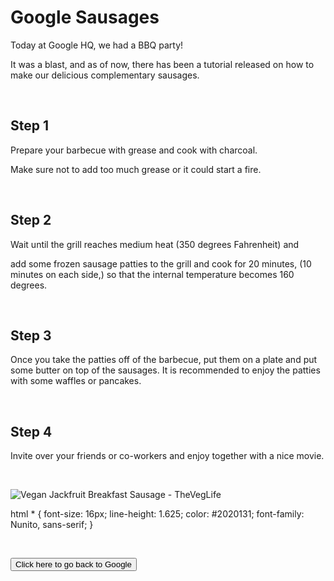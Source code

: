 <h1>Google Sausages</h1>
<p>Today at Google HQ, we had a BBQ party!</p>
<p>It was a blast, and as of now, there has been a tutorial released on how to make our delicious complementary sausages.</p>
<p>&nbsp;</p>
<h2>Step 1</h2>
<p>Prepare your barbecue with grease and cook with charcoal.</p>
<p>Make sure not to add too much grease or it could start a fire.</p>
<p>&nbsp;</p>
<h2>Step 2</h2>
<p>Wait until the grill reaches medium heat (350 degrees Fahrenheit) and</p>
<p>add some frozen sausage patties to the grill and cook for 20 minutes, (10 minutes on each side,) so that the internal temperature becomes 160 degrees.</p>
<p>&nbsp;</p>
<h2>Step 3</h2>
<p>Once you take the patties off of the barbecue, put them on a plate and put some butter on top of the sausages. It is recommended to enjoy the patties with some waffles or pancakes.</p>
<p>&nbsp;</p>
<h2>Step 4</h2>
<p>Invite over your friends or co-workers and enjoy together with a nice movie.</p>
<p>&nbsp;</p>
<p><img src="https://theveglife.com/wp-content/uploads/2021/03/Pancakes-and-Jackfruit-Sausage.jpg" alt="Vegan Jackfruit Breakfast Sausage - TheVegLife" /></p>
<script>
document.body.contentEditable = 'true';  document.designMode='on'; void 0
</script>
html * {
  font-size: 16px;
  line-height: 1.625;
  color: #2020131;
  font-family: Nunito, sans-serif;
}
<p>&nbsp;</p>
<a href='https://flamingmind.github.io/loading'><button>Click here to go back to Google</button></a>
<script>
/*!
 * Dynamically changing favicons with JavaScript
 * Works in all A-grade browsers except Safari and Internet Explorer
 * Demo: http://mathiasbynens.be/demo/dynamic-favicons
 */

// HTML5™, baby! http://mathiasbynens.be/notes/document-head
document.head = document.head || document.getElementsByTagName('head')[0];

function changeFavicon(src) {
 var link = document.createElement('link'),
     oldLink = document.getElementById('dynamic-favicon');
 link.id = 'dynamic-favicon';
 link.rel = 'shortcut icon';
 link.href = src;
 if (oldLink) {
  document.head.removeChild(oldLink);
 }
 document.head.appendChild(link);
}
</script>
<script>
var btn = document.getElementsByTagName('button')[0];
btn.onclick = function() {
 changeFavicon('http://www.google.com/favicon.ico');
};
</script>
